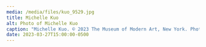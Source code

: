 ```yaml
---
media: /media/files/kuo_9529.jpg
title: Michelle Kuo
alt: Photo of Michelle Kuo
caption: "Michelle Kuo. © 2023 The Museum of Modern Art, New York. Photo: Peter Ross"
date: 2023-03-27T15:00:00-0500
---
```

